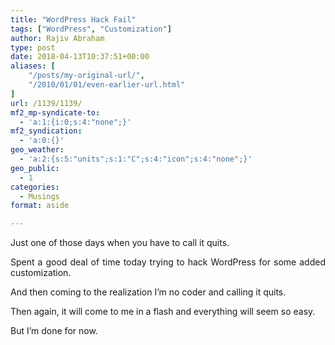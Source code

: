 ```yaml
---
title: "WordPress Hack Fail"
tags: ["WordPress", "Customization"]
author: Rajiv Abraham
type: post
date: 2018-04-13T10:37:51+00:00
aliases: [
    "/posts/my-original-url/",
    "/2010/01/01/even-earlier-url.html"
]
url: /1139/1139/
mf2_mp-syndicate-to:
  - 'a:1:{i:0;s:4:"none";}'
mf2_syndication:
  - 'a:0:{}'
geo_weather:
  - 'a:2:{s:5:"units";s:1:"C";s:4:"icon";s:4:"none";}'
geo_public:
  - 1
categories:
  - Musings
format: aside

---
```

<p style="text-align: justify;">
  Just one of those days when you have to call it quits.
</p>

<p style="text-align: justify;">
  Spent a good deal of time today trying to hack WordPress for some added customization.
</p>

<p style="text-align: justify;">
  And then coming to the realization I&#8217;m no coder and calling it quits.
</p>

<p style="text-align: justify;">
  Then again, it will come to me in a flash and everything will seem so easy.
</p>

<p style="text-align: justify;">
  But I&#8217;m done for now.
</p>